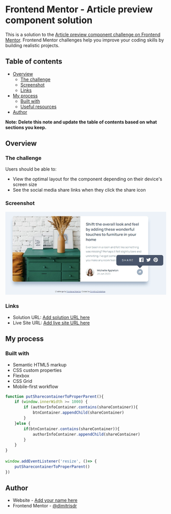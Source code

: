 # Frontend Mentor - Article preview component solution

This is a solution to the [Article preview component challenge on Frontend Mentor](https://www.frontendmentor.io/challenges/article-preview-component-dYBN_pYFT). Frontend Mentor challenges help you improve your coding skills by building realistic projects. 

## Table of contents

- [Overview](#overview)
  - [The challenge](#the-challenge)
  - [Screenshot](#screenshot)
  - [Links](#links)
- [My process](#my-process)
  - [Built with](#built-with)
  - [Useful resources](#useful-resources)
- [Author](#author)

**Note: Delete this note and update the table of contents based on what sections you keep.**

## Overview

### The challenge

Users should be able to:

- View the optimal layout for the component depending on their device's screen size
- See the social media share links when they click the share icon

### Screenshot

![](screenshot.jpeg)


### Links

- Solution URL: [Add solution URL here](https://github.com/dimitrisdr/preview-component.git)
- Live Site URL: [Add live site URL here](https://dimitrisdr.github.io/preview-component/)

## My process

### Built with

- Semantic HTML5 markup
- CSS custom properties
- Flexbox
- CSS Grid
- Mobile-first workflow


```js
function putSharecontainerToProperParent(){
    if (window.innerWidth >= 1000) {
        if (authorInfoContainer.contains(shareContainer)){
            btnContainer.appendChild(shareContainer)
        }
    }else {
        if(btnContainer.contains(shareContainer)){
            authorInfoContainer.appendChild(shareContainer)
        }
    }
}

window.addEventListener('resize', ()=> {
    putSharecontainerToProperParent()
})
```



## Author

- Website - [Add your name here](https://www.your-site.com)
- Frontend Mentor - [@dimitrisdr](https://www.frontendmentor.io/profile/dimitrisdr)



